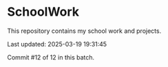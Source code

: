 # SchoolWork

This repository contains my school work and projects.

Last updated: 2025-03-19 19:31:45

Commit #12 of 12 in this batch.